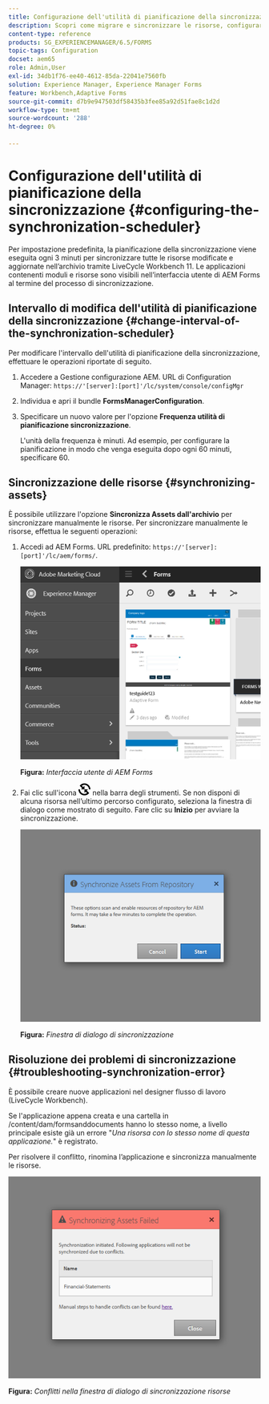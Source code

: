 ```yaml
---
title: Configurazione dell'utilità di pianificazione della sincronizzazione
description: Scopri come migrare e sincronizzare le risorse, configurare l’utilità di pianificazione della sincronizzazione e utilizzare le cartelle per organizzare le risorse.
content-type: reference
products: SG_EXPERIENCEMANAGER/6.5/FORMS
topic-tags: Configuration
docset: aem65
role: Admin,User
exl-id: 34db1f76-ee40-4612-85da-22041e7560fb
solution: Experience Manager, Experience Manager Forms
feature: Workbench,Adaptive Forms
source-git-commit: d7b9e947503df58435b3fee85a92d51fae8c1d2d
workflow-type: tm+mt
source-wordcount: '288'
ht-degree: 0%

---
```


# Configurazione dell&#39;utilità di pianificazione della sincronizzazione {#configuring-the-synchronization-scheduler}

Per impostazione predefinita, la pianificazione della sincronizzazione viene eseguita ogni 3 minuti per sincronizzare tutte le risorse modificate e aggiornate nell’archivio tramite LiveCycle Workbench 11. Le applicazioni contenenti moduli e risorse sono visibili nell’interfaccia utente di AEM Forms al termine del processo di sincronizzazione.

## Intervallo di modifica dell&#39;utilità di pianificazione della sincronizzazione {#change-interval-of-the-synchronization-scheduler}

Per modificare l&#39;intervallo dell&#39;utilità di pianificazione della sincronizzazione, effettuare le operazioni riportate di seguito.

1. Accedere a Gestione configurazione AEM. URL di Configuration Manager: `https://'[server]:[port]'/lc/system/console/configMgr`

1. Individua e apri il bundle **FormsManagerConfiguration**.

1. Specificare un nuovo valore per l&#39;opzione **Frequenza utilità di pianificazione sincronizzazione**.

   L&#39;unità della frequenza è minuti. Ad esempio, per configurare la pianificazione in modo che venga eseguita dopo ogni 60 minuti, specificare 60.

## Sincronizzazione delle risorse {#synchronizing-assets}

È possibile utilizzare l&#39;opzione **Sincronizza Assets dall&#39;archivio** per sincronizzare manualmente le risorse. Per sincronizzare manualmente le risorse, effettua le seguenti operazioni:

1. Accedi ad AEM Forms. URL predefinito: `https://'[server]:[port]'/lc/aem/forms/`.

   ![Interfaccia utente di AEM Forms](assets/aem_forms_ui.png)

   **Figura:** *Interfaccia utente di AEM Forms*

1. Fai clic sull&#39;icona ![aem6forms_sync](assets/aem6forms_sync.png) nella barra degli strumenti. Se non disponi di alcuna risorsa nell’ultimo percorso configurato, seleziona la finestra di dialogo come mostrato di seguito. Fare clic su **Inizio** per avviare la sincronizzazione.

   ![Finestra di dialogo di sincronizzazione](assets/migrate-and-syncronize.png)

   **Figura:** *Finestra di dialogo di sincronizzazione*

## Risoluzione dei problemi di sincronizzazione {#troubleshooting-synchronization-error}

È possibile creare nuove applicazioni nel designer flusso di lavoro (LiveCycle Workbench).

Se l&#39;applicazione appena creata e una cartella in /content/dam/formsanddocuments hanno lo stesso nome, a livello principale esiste già un errore &quot;*Una risorsa con lo stesso nome di questa applicazione.*&quot; è registrato.

Per risolvere il conflitto, rinomina l’applicazione e sincronizza manualmente le risorse.

![Conflitti nella finestra di dialogo di sincronizzazione risorse](assets/sync-conflict.png)

**Figura:** *Conflitti nella finestra di dialogo di sincronizzazione risorse*
